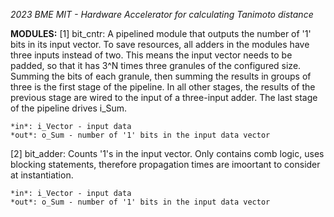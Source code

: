 *2023 BME MIT - Hardware Accelerator for calculating Tanimoto distance*

**MODULES:**
[1] bit_cntr: A pipelined module that outputs the number of '1' bits in its input vector. To save resources, all adders in the modules have three inputs instead of two. This means the input vector needs to be padded, so that it has 3^N times three granules of the configured size. Summing the bits of each granule, then summing the results in groups of three is the first stage of the pipeline. In all other stages, the results of the previous stage are wired to the input of a three-input adder. The last stage of the pipeline drives i_Sum.

	*in*: i_Vector - input data
	*out*: o_Sum - number of '1' bits in the input data vector



[2] bit_adder: Counts '1's in the input vector. Only contains comb logic, uses blocking statements, therefore propagation times are imoortant to consider at instantiation.

	*in*: i_Vector - input data
	*out*: o_Sum - number of '1' bits in the input data vector
